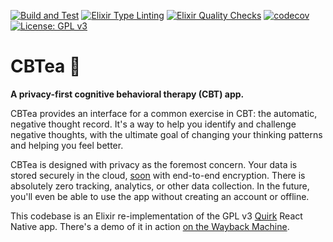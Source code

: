 [![Build and Test](https://github.com/s3cur3/cbtea/actions/workflows/elixir-build-and-test.yml/badge.svg)](https://github.com/s3cur3/cbtea/actions/workflows/elixir-build-and-test.yml) [![Elixir Type Linting](https://github.com/s3cur3/cbtea/actions/workflows/elixir-dialyzer.yml/badge.svg?branch=main)](https://github.com/s3cur3/cbtea/actions/workflows/elixir-dialyzer.yml) [![Elixir Quality Checks](https://github.com/s3cur3/cbtea/actions/workflows/elixir-quality-checks.yml/badge.svg)](https://github.com/s3cur3/cbtea/actions/workflows/elixir-quality-checks.yml) [![codecov](https://codecov.io/gh/s3cur3/cbtea/branch/main/graph/badge.svg?token=98RJZ7WK8R)](https://codecov.io/gh/s3cur3/cbtea) [![License: GPL v3](https://img.shields.io/badge/License-GPLv3-blue.svg)](https://www.gnu.org/licenses/gpl-3.0)

# CBTea 🍵

**A privacy-first cognitive behavioral therapy (CBT) app.**

CBTea provides an interface for a common exercise in CBT: the automatic, negative thought record. It's a way to help you identify and challenge negative thoughts, with the ultimate goal of changing your thinking patterns and helping you feel better.

CBTea is designed with privacy as the foremost concern. Your data is stored securely in the cloud, [soon](https://github.com/s3cur3/cbtea/issues/2) with end-to-end encryption. There is absolutely zero tracking, analytics, or other data collection. In the future, you'll even be able to use the app without creating an account or offline.

This codebase is an Elixir re-implementation of the GPL v3 [Quirk][1] React Native app. There's a demo of it in action [on the Wayback Machine][2].

[1]: https://github.com/Flaque/quirk
[2]: https://web.archive.org/web/20191226140443/https://www.quirk.fyi/
